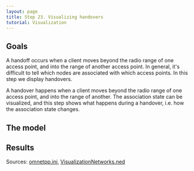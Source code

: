 ```yaml
---
layout: page
title: Step 23. Visualizing handovers
tutorial: Visualization
---
```


## Goals

A handoff occurs when a client moves beyond the radio range of one access point, 
and into the range of another access point. In general, it's difficult to tell 
which nodes are associated with which access points. In this step we display 
handovers.

A handover happens when a client moves beyond the radio range of one access point,
and into the range of another. The association state can be visualized, and this
step shows what happens during a handover, i.e. how the association state changes.

<!--
-----
-->

## The model

## Results

Sources: [omnetpp.ini](../omnetpp.ini), [VisualizationNetworks.ned](../VisualizationNetworks.ned)
